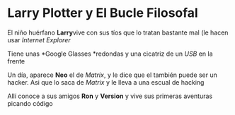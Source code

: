 # Larry Plotter y El Bucle Filosofal

El niño huérfano **Larry**vive con sus tíos que lo tratan bastante mal (le hacen usar 
*Internet Explorer*

Tiene unas *Google Glasses *redondas y una cicatriz de un *USB* en la frente

Un día, aparece **Neo** el de *Matrix*, y le dice que el también puede ser un hacker. 
Asi que lo saca de *Matrix* y le lleva a una escual de hacking

Allí conoce a sus amigos **Ron** y **Version** y vive sus primeras aventuras picando código
